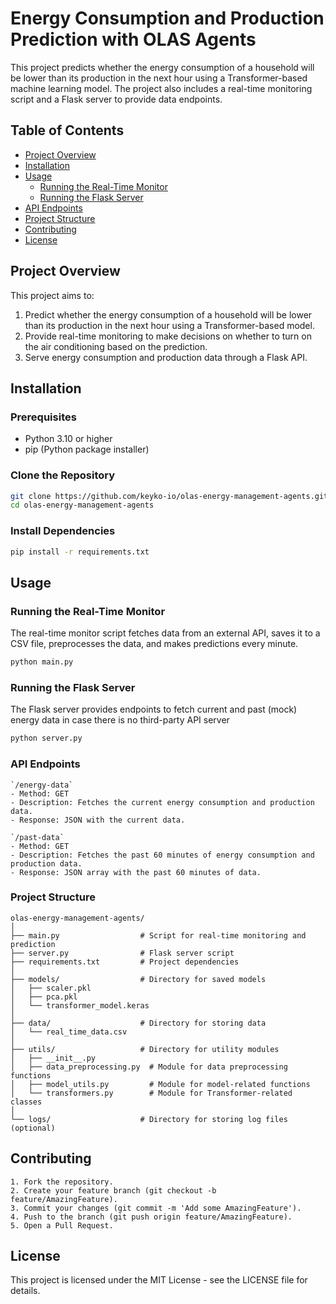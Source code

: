 # Energy Consumption and Production Prediction with OLAS Agents

This project predicts whether the energy consumption of a household will be lower than its production in the next hour using a Transformer-based machine learning model. The project also includes a real-time monitoring script and a Flask server to provide data endpoints.

## Table of Contents
- [Project Overview](#project-overview)
- [Installation](#installation)
- [Usage](#usage)
  - [Running the Real-Time Monitor](#running-the-real-time-monitor)
  - [Running the Flask Server](#running-the-flask-server)
- [API Endpoints](#api-endpoints)
- [Project Structure](#project-structure)
- [Contributing](#contributing)
- [License](#license)

## Project Overview

This project aims to:
1. Predict whether the energy consumption of a household will be lower than its production in the next hour using a Transformer-based model.
2. Provide real-time monitoring to make decisions on whether to turn on the air conditioning based on the prediction.
3. Serve energy consumption and production data through a Flask API.

## Installation

### Prerequisites

- Python 3.10 or higher
- pip (Python package installer)

### Clone the Repository

```sh
git clone https://github.com/keyko-io/olas-energy-management-agents.git
cd olas-energy-management-agents
```

### Install Dependencies

```sh
pip install -r requirements.txt
```

## Usage
### Running the Real-Time Monitor
The real-time monitor script fetches data from an external API, saves it to a CSV file, preprocesses the data, and makes predictions every minute.

```sh
python main.py
```

### Running the Flask Server
The Flask server provides endpoints to fetch current and past (mock) energy data in case there is no third-party API server

```sh
python server.py
```
### API Endpoints
    `/energy-data`
    - Method: GET
    - Description: Fetches the current energy consumption and production data.
    - Response: JSON with the current data.
    
    `/past-data`
    - Method: GET
    - Description: Fetches the past 60 minutes of energy consumption and production data.
    - Response: JSON array with the past 60 minutes of data.

### Project Structure

```
olas-energy-management-agents/
│
├── main.py                  # Script for real-time monitoring and prediction
├── server.py                # Flask server script
├── requirements.txt         # Project dependencies
│
├── models/                  # Directory for saved models
│   ├── scaler.pkl
│   ├── pca.pkl
│   └── transformer_model.keras
│
├── data/                    # Directory for storing data
│   └── real_time_data.csv
│
├── utils/                   # Directory for utility modules
│   ├── __init__.py
│   ├── data_preprocessing.py  # Module for data preprocessing functions
│   ├── model_utils.py         # Module for model-related functions
│   └── transformers.py        # Module for Transformer-related classes
│
└── logs/                    # Directory for storing log files (optional)
```

## Contributing
    1. Fork the repository.
    2. Create your feature branch (git checkout -b feature/AmazingFeature).
    3. Commit your changes (git commit -m 'Add some AmazingFeature').
    4. Push to the branch (git push origin feature/AmazingFeature).
    5. Open a Pull Request.
    
## License

This project is licensed under the MIT License - see the LICENSE file for details.
